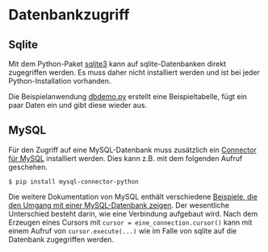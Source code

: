 # Datenbankzugriff

## Sqlite

Mit dem Python-Paket [sqlite3](https://docs.python.org/library/sqlite3.html)
kann auf  sqlite-Datenbanken direkt zugegriffen werden. Es muss daher nicht
installiert werden und ist bei jeder Python-Installation vorhanden.

Die Beispielanwendung [dbdemo.py](dbdemo.py) erstellt eine Beispieltabelle,
fügt ein paar Daten ein und gibt diese wieder aus.

## MySQL

Für den Zugriff auf eine MySQL-Datenbank muss zusätzlich ein 
[Connector für 
MySQL](https://dev.mysql.com/doc/connector-python/en/connector-python-installation-binary.html)
installiert werden. Dies kann z.B. mit dem folgenden Aufruf geschehen.

    $ pip install mysql-connector-python

Die weitere Dokumentation von MySQL enthält verschiedene [Beispiele, die
den Umgang mit einer MySQL-Datenbank 
zeigen](https://dev.mysql.com/doc/connector-python/en/connector-python-examples.html).
Der wesentliche Unterschied besteht darin, wie eine Verbindung aufgebaut wird.
Nach dem Erzeugen eines Cursors mit ``cursor = eine_connection.cursor()`` kann
mit einem Aufruf von ``cursor.execute(...)`` wie im Falle von sqlite auf die 
Datenbank zugegriffen werden.
